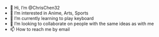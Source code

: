 - 👋 Hi, I’m @ChrisChen32
- 👀 I’m interested in Anime, Arts, Sports
- 🌱 I’m currently learning to play keyboard
- 💞️ I’m looking to collaborate on people with the same ideas as with me
- 📫 How to reach me by email

<!---
ChrisChen32/ChrisChen32 is a ✨ special ✨ repository because its `README.md` (this file) appears on your GitHub profile.
You can click the Preview link to take a look at your changes.
--->
